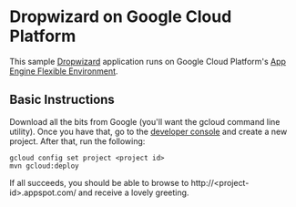 # Dropwizard on Google Cloud Platform

This sample [Dropwizard](http://dropwizard.io/) application runs on Google Cloud Platform's
[App Engine Flexible Environment](https://cloud.google.com/appengine/docs/flexible/).

## Basic Instructions

Download all the bits from Google (you'll want the gcloud command line utility). Once you
have that, go to the [developer console](https://console.cloud.google.com/) and create a
new project. After that, run the following:

```
gcloud config set project <project id>
mvn gcloud:deploy
```

If all succeeds, you should be able to browse to http://&lt;project-id&gt;.appspot.com/ and receive
a lovely greeting.